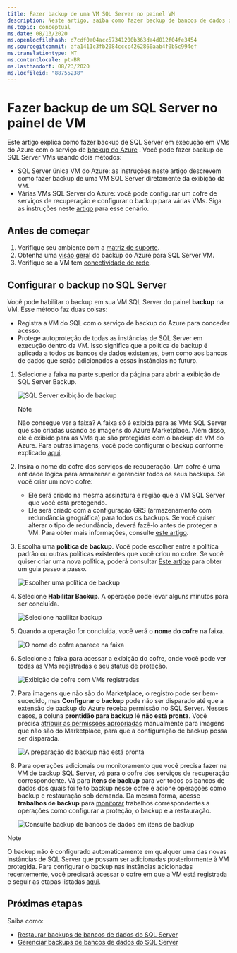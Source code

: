 ```yaml
---
title: Fazer backup de uma VM SQL Server no painel VM
description: Neste artigo, saiba como fazer backup de bancos de dados do SQL Server em máquinas virtuais do Azure por meio do painel VM.
ms.topic: conceptual
ms.date: 08/13/2020
ms.openlocfilehash: d7cdf0a04acc57341200b363da4d012f04fe3454
ms.sourcegitcommit: afa1411c3fb2084cccc4262860aab4f0b5c994ef
ms.translationtype: MT
ms.contentlocale: pt-BR
ms.lasthandoff: 08/23/2020
ms.locfileid: "88755238"
---
```

# <a name="back-up-a-sql-server-from-the-vm-pane"></a>Fazer backup de um SQL Server no painel de VM

Este artigo explica como fazer backup de SQL Server em execução em VMs do Azure com o serviço de [backup do Azure](backup-overview.md) . Você pode fazer backup de SQL Server VMs usando dois métodos:

- SQL Server única VM do Azure: as instruções neste artigo descrevem como fazer backup de uma VM SQL Server diretamente da exibição da VM.
- Várias VMs SQL Server do Azure: você pode configurar um cofre de serviços de recuperação e configurar o backup para várias VMs. Siga as instruções neste [artigo](backup-sql-server-database-azure-vms.md) para esse cenário.

## <a name="before-you-start"></a>Antes de começar

1. Verifique seu ambiente com a [matriz de suporte](sql-support-matrix.md).
2. Obtenha uma [visão geral](backup-azure-sql-database.md) do backup do Azure para SQL Server VM.
3. Verifique se a VM tem [conectividade de rede](backup-sql-server-database-azure-vms.md#establish-network-connectivity).

## <a name="configure-backup-on-the-sql-server"></a>Configurar o backup no SQL Server

Você pode habilitar o backup em sua VM SQL Server do painel **backup** na VM. Esse método faz duas coisas:

- Registra a VM do SQL com o serviço de backup do Azure para conceder acesso.
- Protege autoproteção de todas as instâncias de SQL Server em execução dentro da VM. Isso significa que a política de backup é aplicada a todos os bancos de dados existentes, bem como aos bancos de dados que serão adicionados a essas instâncias no futuro.

1. Selecione a faixa na parte superior da página para abrir a exibição de SQL Server Backup.

    ![SQL Server exibição de backup](./media/backup-sql-server-vm-from-vm-pane/sql-server-backup-view.png)

    >[!NOTE]
    >Não consegue ver a faixa? A faixa só é exibida para as VMs SQL Server que são criadas usando as imagens do Azure Marketplace. Além disso, ele é exibido para as VMs que são protegidas com o backup de VM do Azure. Para outras imagens, você pode configurar o backup conforme explicado [aqui](backup-sql-server-database-azure-vms.md).

2. Insira o nome do cofre dos serviços de recuperação. Um cofre é uma entidade lógica para armazenar e gerenciar todos os seus backups. Se você criar um novo cofre:

    - Ele será criado na mesma assinatura e região que a VM SQL Server que você está protegendo.
    - Ele será criado com a configuração GRS (armazenamento com redundância geográfica) para todos os backups. Se você quiser alterar o tipo de redundância, deverá fazê-lo antes de proteger a VM. Para obter mais informações, consulte [este artigo](backup-create-rs-vault.md#set-storage-redundancy).

3. Escolha uma **política de backup**. Você pode escolher entre a política padrão ou outras políticas existentes que você criou no cofre. Se você quiser criar uma nova política, poderá consultar [Este artigo](backup-sql-server-database-azure-vms.md#create-a-backup-policy) para obter um guia passo a passo.

    ![Escolher uma política de backup](./media/backup-sql-server-vm-from-vm-pane/backup-policy.png)

4. Selecione **Habilitar Backup**. A operação pode levar alguns minutos para ser concluída.

    ![Selecione habilitar backup](./media/backup-sql-server-vm-from-vm-pane/enable-backup.png)

5. Quando a operação for concluída, você verá o **nome do cofre** na faixa.

    ![O nome do cofre aparece na faixa](./media/backup-sql-server-vm-from-vm-pane/vault-name.png)

6. Selecione a faixa para acessar a exibição do cofre, onde você pode ver todas as VMs registradas e seu status de proteção.

    ![Exibição de cofre com VMs registradas](./media/backup-sql-server-vm-from-vm-pane/vault-view.png)

7. Para imagens que não são do Marketplace, o registro pode ser bem-sucedido, mas **Configurar o backup** pode não ser disparado até que a extensão de backup do Azure receba permissão no SQL Server. Nesses casos, a coluna **prontidão para backup** lê **não está pronta**. Você precisa [atribuir as permissões apropriadas](backup-azure-sql-database.md#set-vm-permissions) manualmente para imagens que não são do Marketplace, para que a configuração de backup possa ser disparada.

    ![A preparação do backup não está pronta](./media/backup-sql-server-vm-from-vm-pane/backup-readiness-not-ready.png)

8. Para operações adicionais ou monitoramento que você precisa fazer na VM de backup SQL Server, vá para o cofre dos serviços de recuperação correspondente. Vá para **itens de backup** para ver todos os bancos de dados dos quais foi feito backup nesse cofre e acione operações como backup e restauração sob demanda. Da mesma forma, acesse **trabalhos de backup** para [monitorar](manage-monitor-sql-database-backup.md) trabalhos correspondentes a operações como configurar a proteção, o backup e a restauração.

    ![Consulte backup de bancos de dados em itens de backup](./media/backup-sql-server-vm-from-vm-pane/backup-items.png)

>[!NOTE]
>O backup não é configurado automaticamente em qualquer uma das novas instâncias de SQL Server que possam ser adicionadas posteriormente à VM protegida. Para configurar o backup nas instâncias adicionadas recentemente, você precisará acessar o cofre em que a VM está registrada e seguir as etapas listadas [aqui](backup-sql-server-database-azure-vms.md).

## <a name="next-steps"></a>Próximas etapas

Saiba como:

- [Restaurar backups de bancos de dados do SQL Server](restore-sql-database-azure-vm.md)
- [Gerenciar backups de bancos de dados do SQL Server](manage-monitor-sql-database-backup.md)
